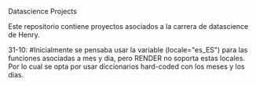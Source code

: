 Datascience Projects

Este repositorio contiene proyectos asociados a la carrera de datascience de Henry.


31-10: 
#Inicialmente se pensaba usar la variable (locale="es_ES") para las funciones asociadas a mes y dia, pero RENDER no soporta estas locales. 
Por lo cual se opta por usar diccionarios hard-coded con los meses y los días. 